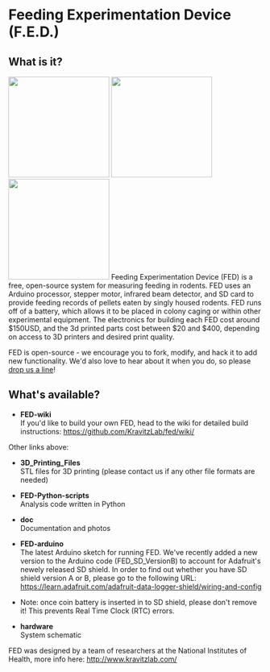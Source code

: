 # Feeding Experimentation Device (F.E.D.)
## What is it?
<img src="https://github.com/KravitzLab/FED/blob/master/doc/photos/FED%20front3.jpg" height="200">
<img src="https://github.com/KravitzLab/FED/blob/master/doc/FED%20gif%202.gif" height="200">
<img src="https://github.com/KravitzLab/FED/blob/master/doc/FED%20gif%203.gif" height="200">  
Feeding Experimentation Device (FED) is a free, open-source system for measuring feeding in rodents. FED uses an Arduino processor, 
stepper motor, infrared beam detector, and SD card to provide feeding records of pellets eaten by singly housed rodents. FED runs off of a battery, which allows it to be placed in colony caging or within other experimental equipment. The electronics for building each FED cost around $150USD, and the 3d printed parts cost between $20 and $400, depending on access to 3D printers and desired print quality. 

FED is open-source - we encourage you to fork, modify, and hack it to add new functionality. We'd also love to hear about it when you do, so please <a href="mailto:lex.kravitz@nih.gov">drop us a line</a>!

## What's available?
+ <b> FED-wiki </b>  
If you'd like to build your own FED, head to the wiki for detailed build instructions: https://github.com/KravitzLab/fed/wiki/

Other links above:

+ <b>3D_Printing_Files</b>  
STL files for 3D printing 
(please contact us if any other file formats are needed)

+ <b>FED-Python-scripts</b>  
Analysis code written in Python

+ <b>doc</b>  
Documentation and photos

+ <b>FED-arduino</b>  
The latest Arduino sketch for running FED. We've recently added a new version to the Arduino code (FED_SD_VersionB) to account for Adafruit's newely released SD shield. In order to find out whether you have SD shield version A or B, please go to the following URL: https://learn.adafruit.com/adafruit-data-logger-shield/wiring-and-config 

+ Note: once coin battery is inserted in to SD shield, please don't remove it! This prevents Real Time Clock (RTC) errors.

+ <b>hardware</b>  
System schematic

FED was designed by a team of researchers at the National Institutes of Health, more info here: http://www.kravitzlab.com/


